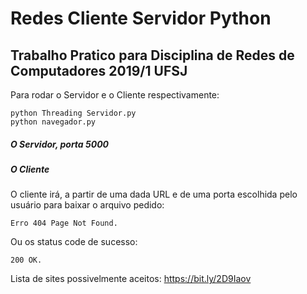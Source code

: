 # Redes Cliente Servidor Python
## Trabalho Pratico para Disciplina de Redes de Computadores 2019/1 UFSJ
Para rodar o Servidor e o Cliente respectivamente:
```
python Threading Servidor.py
python navegador.py
```
##### O Servidor, porta 5000

##### O Cliente
O cliente irá, a partir de uma dada URL e de uma porta escolhida pelo usuário para baixar o arquivo pedido:
```
Erro 404 Page Not Found.
```
Ou os status code de sucesso:
```
200 OK.
```
Lista de sites possivelmente aceitos: https://bit.ly/2D9Iaov





